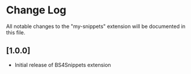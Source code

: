 # Change Log

All notable changes to the "my-snippets" extension will be documented in this file.



## [1.0.0]

- Initial release of BS4Snippets extension